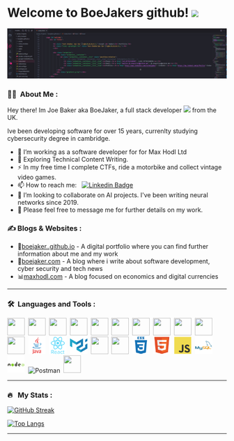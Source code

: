 <!-- **BoeJaker/BoeJaker** is a ✨ _special_ ✨ repository because its `README.md` (this file) appears on your GitHub profile. -->

<h1>Welcome to BoeJakers github! <img src="https://media.giphy.com/media/hvRJCLFzcasrR4ia7z/giphy.gif" width="40"><img align="right" src="https://komarev.com/ghpvc/?username=BoeJaker&style=flat-square&color=blue" alt=""></h1>

![Header.jpg](Header.jpg)

### :man_technologist: &nbsp;About Me :

Hey there! Im Joe Baker aka BoeJaker, a full stack developer <img src="https://media.giphy.com/media/WUlplcMpOCEmTGBtBW/giphy.gif" width="30"> from the UK.

Ive been developing software for over 15 years, currenlty studying cybersecurity degree in cambridge. 

- 🔭 I’m working as a software developer for for Max Hodl Ltd
- 🌱 Exploring Technical Content Writing.
- ⚡ In my free time I complete CTFs, ride a motorbike and collect vintage video games.
- 📫 How to reach me: &nbsp; [![Linkedin Badge](https://img.shields.io/badge/-boejaker-blue?style=flat&logo=Linkedin&logoColor=white)](https://www.linkedin.com/in/boejaker)
- 👯 I’m looking to collaborate on AI projects. I've been writing neural networks since 2019.
- 💬 Please feel free to message me for further details on my work. 

### ✍️ Blogs & Websites : 

- 📔[boejaker..github.io](Portfolio) - A digital portfolio where you can find further information about me and my work
- 📃[boejaker.com](Boejaker.com) - A blog where i write about software development, cyber security and tech news
- 📊[maxhodl.com](maxhodl.com) - A blog focused on economics and digital currencies

---
### 🛠 &nbsp;Languages and Tools :

<p>
<img src="https://cdn.jsdelivr.net/gh/devicons/devicon/icons/python/python-original-wordmark.svg" width="40" height="40"/>&nbsp;
<img src="https://cdn.jsdelivr.net/gh/devicons/devicon/icons/rust/rust-plain.svg" width="40" height="40"/>&nbsp;
<img src="https://cdn.jsdelivr.net/gh/devicons/devicon/icons/c/c-original.svg" width="40" height="40"/>&nbsp;
<img src="https://cdn.jsdelivr.net/gh/devicons/devicon/icons/django/django-plain.svg" width="40" height="40"/>&nbsp;
<img src="https://cdn.jsdelivr.net/gh/devicons/devicon/icons/arduino/arduino-original-wordmark.svg" width="40" height="40"/>&nbsp;
<img src="https://cdn.jsdelivr.net/gh/devicons/devicon/icons/raspberrypi/raspberrypi-original.svg" width="40" height="40"/>&nbsp;
<img src="https://cdn.jsdelivr.net/gh/devicons/devicon/icons/docker/docker-original-wordmark.svg" width="40" height="40"/>&nbsp;
<img src="https://cdn.jsdelivr.net/gh/devicons/devicon/icons/vagrant/vagrant-original.svg" width="40" height="40"/>&nbsp;
<img src="https://cdn.jsdelivr.net/gh/devicons/devicon/icons/bash/bash-original.svg" width="40" height="40"/>&nbsp;
<img src="https://cdn.jsdelivr.net/gh/devicons/devicon/icons/linux/linux-original.svg" width="40" height="40"/>&nbsp;
<img src="https://cdn.jsdelivr.net/gh/devicons/devicon/icons/debian/debian-original-wordmark.svg"  width="40" height="40"/>&nbsp;
<img src="https://github.com/devicons/devicon/blob/master/icons/java/java-original-wordmark.svg" title="Java" alt="Java" width="40" height="40"/>&nbsp;
<img src="https://github.com/devicons/devicon/blob/master/icons/react/react-original-wordmark.svg" title="React" alt="React" width="40" height="40"/>&nbsp;
<img src="https://github.com/devicons/devicon/blob/master/icons/materialui/materialui-original.svg" title="Material UI" alt="Material UI" width="40" height="40"/>&nbsp;
<img src="https://cdn.jsdelivr.net/gh/devicons/devicon/icons/php/php-original.svg" width="40" height="40"/>&nbsp;
<img src="https://cdn.jsdelivr.net/gh/devicons/devicon/icons/bootstrap/bootstrap-original.svg" width="40" height="40"/>&nbsp;
<img src="https://github.com/devicons/devicon/blob/master/icons/css3/css3-plain-wordmark.svg"  title="CSS3" alt="CSS" width="40" height="40"/>&nbsp;
<img src="https://github.com/devicons/devicon/blob/master/icons/html5/html5-original.svg" title="HTML5" alt="HTML" width="40" height="40"/>&nbsp;
<img src="https://github.com/devicons/devicon/blob/master/icons/javascript/javascript-original.svg" title="JavaScript" alt="JavaScript" width="40" height="40"/>&nbsp;
<img src="https://github.com/devicons/devicon/blob/master/icons/mysql/mysql-original-wordmark.svg" title="MySQL"  alt="MySQL" width="40" height="40"/>&nbsp;
<img src="https://github.com/devicons/devicon/blob/master/icons/nodejs/nodejs-original-wordmark.svg" title="NodeJS" alt="NodeJS" width="40" height="40"/>&nbsp;
<img src="https://www.vectorlogo.zone/logos/getpostman/getpostman-icon.svg" title="Postman"  alt="Postman" width="40" height="40"/>&nbsp;
<img src="https://cdn.jsdelivr.net/gh/devicons/devicon/icons/git/git-original.svg" width="40" height="40"/>&nbsp;
          
</p>

---

### 🔥 &nbsp; My Stats :
[![GitHub Streak](https://github-readme-streak-stats.herokuapp.com?user=BoeJaker&theme=dark&hide_border=true)](https://git.io/streak-stats)

[![Top Langs](https://github-readme-stats.vercel.app/api/top-langs/?username=BoeJaker&layout=pie&theme=dark)](https://github.com/anuraghazra/github-readme-stats)

---



